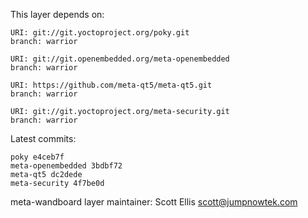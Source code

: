 This layer depends on:

    URI: git://git.yoctoproject.org/poky.git
    branch: warrior

    URI: git://git.openembedded.org/meta-openembedded
    branch: warrior

    URI: https://github.com/meta-qt5/meta-qt5.git
    branch: warrior

    URI: git://git.yoctoproject.org/meta-security.git
    branch: warrior

Latest commits:

    poky e4ceb7f
    meta-openembedded 3bdbf72
    meta-qt5 dc2dede
    meta-security 4f7be0d

meta-wandboard layer maintainer: Scott Ellis <scott@jumpnowtek.com>
